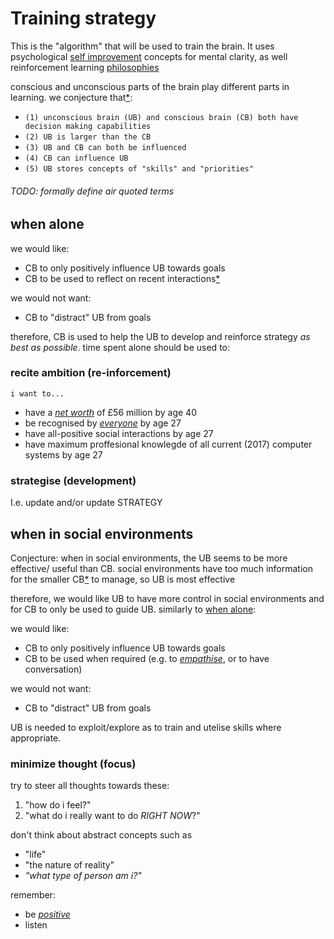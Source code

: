 # Training strategy

This is the "algorithm" that will be used to train the brain.
It uses psychological [self improvement][si] concepts 
for mental clarity, 
as well reinforcement learning [philosophies][ee]

conscious and unconscious parts of the brain play different parts in learning.
we conjecture that[\*][cs]:
  - `(1) unconscious brain (UB) and conscious brain (CB) both have decision making capabilities`
  - `(2) UB is larger than the CB`
  - `(3) UB and CB can both be influenced`
  - `(4) CB can influence UB`
  - `(5) UB stores concepts of "skills" and "priorities"`

###### TODO: formally define air quoted terms

## when alone

we would like:
  - CB to only positively influence UB towards goals
  - CB to be used to reflect on recent interactions[\*][nt]

we would not want:
  - CB to "distract" UB from goals

therefore, CB is used to help the UB 
to develop and reinforce strategy _as best as possible_.
time spent alone should be used to:

### recite ambition (re-inforcement)
`i want to...`
  - have
    a [_net worth_](./reference/netWorth.md) of £56 million 
    by age 40
  - be recognised by 
    [_everyone_](./reference/quantitativePopularity.md) 
    by age 27
  - have 
    all-positive social interactions
    by age 27
  - have 
    maximum proffesional knowlegde of 
    all current (2017) computer systems
    by age 27

### strategise (development)
I.e. update and/or update STRATEGY

## when in social environments 
Conjecture: when in social environments, the UB seems to be more effective/
useful than CB.
social environments have too much information for 
the smaller CB[\*][c4] to manage, so UB is most effective

therefore, we would like UB to have more control in social
environments and for CB to only be used to guide UB. similarly
to [when alone][wa]:

we would like:
  - CB to only positively influence UB towards goals
  - CB to be used when required (e.g. to [_empathise_][ei], or to have conversation)

we would not want:
  - CB to "distract" UB from goals

UB is needed to exploit/explore as to train and utelise skills where appropriate.

### minimize thought (focus)
try to steer all thoughts towards these:
  1. "how do i feel?"
  2. "what do i really want to do _RIGHT NOW_?"

don't think about abstract concepts such as 
  - "life" 
  - "the nature of reality"
  - _"what type of person am i?"_

remember:
  - be [_positive_][cs]
  - listen

[ee]: ../../programming/ML/DA-Lecture9.pdf "\"exploration and exploitation\""
[si]: ../doc/self_help
[cs]: ./reference/strategyAxioms.md
[nt]: ./reference/notes.md
[c4]: ./STRATEGY.md "conjecture 4"
[ei]: ../doc/emotional_intelligence/danielGoleman.pdf "ref. on page 39"
[wa]: ./STRATEGY.md "(above)"
